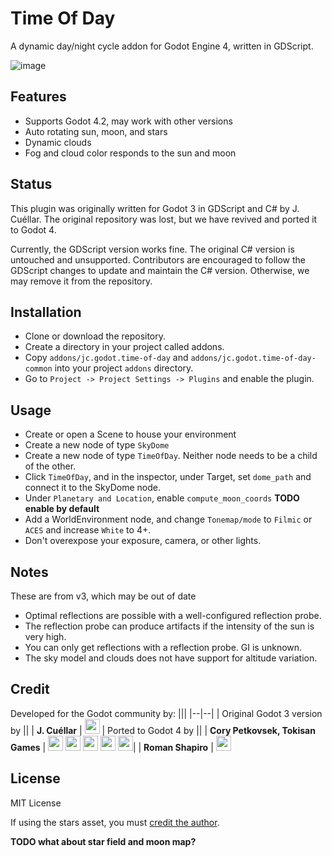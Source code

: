 # Time Of Day

A dynamic day/night cycle addon for Godot Engine 4, written in GDScript.

![image](https://github.com/TokisanGames/TimeOfDay/blob/main/screenshots/Screenshot0.jpg)

## Features
* Supports Godot 4.2, may work with other versions
* Auto rotating sun, moon, and stars
* Dynamic clouds
* Fog and cloud color responds to the sun and moon


## Status

This plugin was originally written for Godot 3 in GDScript and C# by J. Cuéllar. The original repository was lost, but we have revived and ported it to Godot 4.

Currently, the GDScript version works fine. The original C# version is untouched and unsupported. Contributors are encouraged to follow the GDScript changes to update and maintain the C# version. Otherwise, we may remove it from the repository.

## Installation
* Clone or download the repository. 
* Create a directory in your project called addons.
* Copy `addons/jc.godot.time-of-day` and `addons/jc.godot.time-of-day-common` into your project `addons` directory.
* Go to `Project -> Project Settings -> Plugins` and enable the plugin. 


## Usage

* Create or open a Scene to house your environment
* Create a new node of type `SkyDome`
* Create a new node of type `TimeOfDay`. Neither node needs to be a child of the other.
* Click `TimeOfDay`, and in the inspector, under Target, set `dome_path` and connect it to the SkyDome node.
* Under `Planetary and Location`, enable `compute_moon_coords` **TODO enable by default**
* Add a WorldEnvironment node, and change `Tonemap/mode` to `Filmic` or `ACES` and increase `White` to 4+.
* Don't overexpose your exposure, camera, or other lights.


## Notes
These are from v3, which may be out of date
* Optimal reflections are possible with a well-configured reflection probe. 
* The reflection probe can produce artifacts if the intensity of the sun is very high. 
* You can only get reflections with a reflection probe. GI is unknown.
* The sky model and clouds does not have support for altitude variation. 


## Credit
Developed for the Godot community by:
|||
|--|--|
| Original Godot 3 version by ||
| **J. Cuéllar** | [<img src="https://github.com/dmhendricks/signature-social-icons/blob/master/icons/round-flat-filled/35px/twitter.png?raw=true" width="24"/>](https://twitter.com/JayKuellar) 
| Ported to Godot 4 by ||
| **Cory Petkovsek, Tokisan Games** | [<img src="https://github.com/dmhendricks/signature-social-icons/blob/master/icons/round-flat-filled/35px/twitter.png?raw=true" width="24"/>](https://twitter.com/TokisanGames) [<img src="https://github.com/dmhendricks/signature-social-icons/blob/master/icons/round-flat-filled/35px/github.png?raw=true" width="24"/>](https://github.com/TokisanGames) [<img src="https://github.com/dmhendricks/signature-social-icons/blob/master/icons/round-flat-filled/35px/www.png?raw=true" width="24"/>](https://tokisan.com/) [<img src="https://github.com/dmhendricks/signature-social-icons/blob/master/icons/round-flat-filled/35px/discord.png?raw=true" width="24"/>](https://tokisan.com/discord) [<img src="https://github.com/dmhendricks/signature-social-icons/blob/master/icons/round-flat-filled/35px/youtube.png?raw=true" width="24"/>](https://www.youtube.com/@TokisanGames)|
| **Roman Shapiro** | [<img src="https://github.com/dmhendricks/signature-social-icons/blob/master/icons/round-flat-filled/35px/github.png?raw=true" width="24"/>](https://github.com/rds1983)

## License

MIT License

If using the stars asset, you must [credit the author](https://github.com/TokisanGames/TimeOfDay/blob/main/addons/jc.godot.time-of-day-common/Assets/ThirdParty/Graphics/Textures/MilkyWay/Credits.md).

 **TODO what about star field and moon map?**
